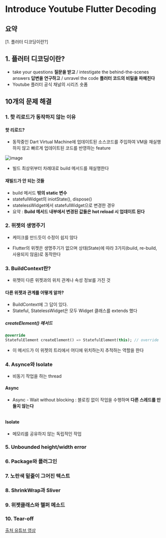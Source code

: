# Introduce Youtube Flutter Decoding

## 요약
[1. 플러터 디코딩이란?]



## 1. 플러터 디코딩이란?
- take your questions **질문을 받고** / intestigate the behind-the-scenes answers **답변을 연구하고** / unravel the code **플러터 코드의 비밀을 파헤친다** 
- Youtube 플러터 공식 채널의 시리즈 숏폼

## 10개의 문제 해결

### 1. 핫 리로드가 동작하지 않는 이유 

#### 핫 리로드?
- 동작중인 Dart Virtual Machine에 업데이트된 소스코드를 주입하여 VM을 재실행하지 않고 빠르게 업데이트된 코드를 반영하는 feature

![image](https://user-images.githubusercontent.com/61898890/156996282-4274f4fb-f7cb-4549-aa85-b106e051cfc7.png)

- 빌드 최상위부터 차례대로 build 메서드를 재실행한다 

#### 재빌드가 안 되는 것들 
- build 메서드 **밖의 static 변수**
- statefulWidget의 iniotState(), dispose() 
- statelessWidget에서 statefulWidget으로 변경한 경우
- 요약 : **Build 메서드 내부에서 변경된 값들은 hot reload 시 업데이트 된다**


### 2. 위젯의 생명주기

- 케이크를 만드듯이 수정이 쉽지 않다

- Flutter의 위젯은 생명주기가 없으며 상태(State)에 따라 3가지(build, re-build, 사용되지 않음)로 동작한다


### 3. BuildContext란?
- 위젯이 다른 위젯과의 위치 관계나 속성 정보를 가진 것


#### 다른 위젯과 관계를 어떻게 알까?
- BuildContext에 그 답이 있다. 
- Stateful, StatelessWidget은 모두 Widget 클래스를 extends 했다

##### createElement() 메서드
```Dart
@override
StatefulElement createElement() => StatefulElement(this); // override
```
- 이 메서드가 이 위젯의 트리에서 어디에 위치하는지 추적하는 역할을 한다



### 4. Asynce와 Isolate
- 비동기 작업을 하는 thread


#### Async
- Async - Wait without blocking : 블로킹 없이 작업을 수행하며 **다른 스레드를 만들지 않는다**

```Dart

```

#### Isolate
- 메모리를 공유하지 않는 독립적인 작업


### 5. Unbounded height/width error




### 6. Package와 플러그인




### 7. 노란색 밑줄이 그어진 텍스트 




### 8. ShrinkWrap과 Sliver




### 9. 위젯클래스와 헬퍼 메소드




### 10. Tear-off





[출처 유튜브 영상](https://www.youtube.com/watch?v=W6D1MqqPdXs&t=788s)
